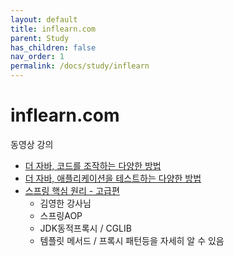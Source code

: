 ```yaml
---
layout: default
title: inflearn.com
parent: Study
has_children: false
nav_order: 1
permalink: /docs/study/inflearn
---
```


# inflearn.com
동영상 강의
- [더 자바, 코드를 조작하는 다양한 방법](https://www.inflearn.com/course/the-java-code-manipulation/dashboard)
- [더 자바, 애플리케이션을 테스트하는 다양한 방법](https://www.inflearn.com/course/the-java-application-test/dashboard)
- [스프링 핵심 원리 - 고급편](https://www.inflearn.com/course/%EC%8A%A4%ED%94%84%EB%A7%81-%ED%95%B5%EC%8B%AC-%EC%9B%90%EB%A6%AC-%EA%B3%A0%EA%B8%89%ED%8E%B8/dashboard)
   - 김영한 강사님 
   - 스프링AOP 
   - JDK동적프록시 / CGLIB 
   - 템플릿 메서드 / 프록시 패턴등을 자세히 알 수 있음